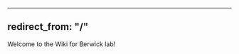 <!---
Do not delete the redirect code
-->
---
redirect_from: "/"
---

Welcome to the Wiki for Berwick lab!
